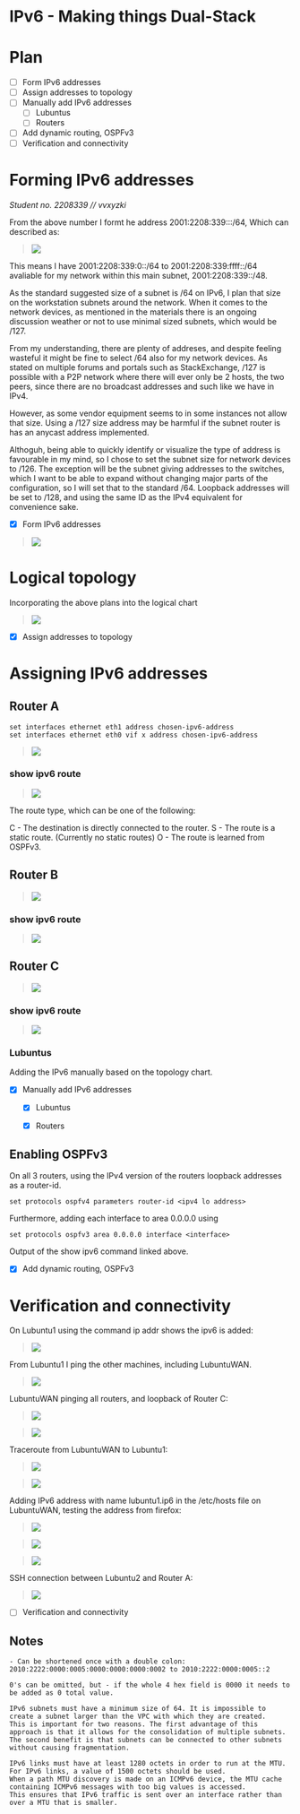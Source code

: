 # IPv6 - Making things Dual-Stack

# Plan

- [ ] Form IPv6 addresses
- [ ] Assign addresses to topology
- [ ] Manually add IPv6 addresses
	- [ ] Lubuntus
	- [ ] Routers

- [ ] Add dynamic routing, OSPFv3
- [ ] Verification and connectivity

# Forming IPv6 addresses

*Student no. 2208339  // vvxyzki*

From the above number I formt he address 2001:2208:339:<subnets>::/64, Which can described as:

>![](/documentation/E16/IPv6address.png)

This means I have 2001:2208:339:0::/64 to 2001:2208:339:ffff::/64 avaliable for my network within this main subnet, 2001:2208:339::/48.

As the standard suggested size of a subnet is /64 on IPv6, I plan that size on the workstation subnets around the network. When it comes 
to the network devices, as mentioned in the materials there is an ongoing discussion weather or not to use minimal sized subnets, which would be /127. 

From my understanding, there are plenty of addreses, and despite feeling wasteful it might be fine to select /64 also for my network devices. As stated on multiple forums
and portals such as StackExchange, /127 is possible with a P2P network where there will ever only be 2 hosts, the two peers, since there are no broadcast addresses and such like
we have in IPv4. 

However, as some vendor equipment seems to in some instances not allow that size. Using a /127 size address may be harmful if the subnet router is has an anycast address implemented.

Althoguh, being able to quickly identify or visualize the type of address is favourable in my mind, so I chose to set the subnet size for network devices to /126. 
The exception will be the subnet giving addresses to the switches, which I want to be able to expand without changing major parts of the configuration, so I will set that to the standard /64.
Loopback addresses will be set to /128, and using the same ID as the IPv4 equivalent for convenience sake.

- [x] Form IPv6 addresses

>![](/documentation/E16/E16IPv6PlanningChartV4.png)

# Logical topology

Incorporating the above plans into the logical chart

>![](/documentation/E16/E16NetworkCharts-LogicalTopologyV4.png)

- [x] Assign addresses to topology

# Assigning IPv6 addresses

## Router A
```	
set interfaces ethernet eth1 address chosen-ipv6-address
set interfaces ethernet eth0 vif x address chosen-ipv6-address
```	

>![](/documentation/E16/RouterAIPv6.png)

### show ipv6 route
>![](/documentation/E16/RouterAShowIpv6Route.png)

The route type, which can be one of the following:

C - The destination is directly connected to the router.
S - The route is a static route. (Currently no static routes)
O - The route is learned from OSPFv3.



## Router B

>![](/documentation/E16/RouterBIPv6.png)

### show ipv6 route

>![](/documentation/E16/RouterBShowIpv6Route.png)

## Router C

>![](/documentation/E16/RouterCIPv6.png)

### show ipv6 route

>![](/documentation/E16/RouterCShowIpv6Route.png)

### Lubuntus

Adding the IPv6 manually based on the topology chart. 

- [x] Manually add IPv6 addresses
	- [x] Lubuntus
	- [x] Routers



## Enabling OSPFv3

On all 3 routers, using the IPv4 version of the routers loopback addresses as a router-id.

```	
set protocols ospfv4 parameters router-id <ipv4 lo address>
```	

Furthermore, adding each interface to area 0.0.0.0 using

```	
set protocols ospfv3 area 0.0.0.0 interface <interface>
```	

Output of the show ipv6 command linked above. 

- [x] Add dynamic routing, OSPFv3


# Verification and connectivity

On Lubuntu1 using the command ip addr shows the ipv6 is added:

>![](/documentation/E16/Lubuntu1IP.png)

From Lubuntu1 I ping the other machines, including LubuntuWAN. 

>![](/documentation/E16/Lubuntun1ToAllLubuntus.png)

LubuntuWAN pinging all routers, and loopback of Router C:

>![](/documentation/E16/LubuntuWANRouters.png)

>![](/documentation/E16/LubuntuWANIPAndRouterC.png)

Traceroute from LubuntuWAN to Lubuntu1:

>![](/documentation/E16/TRacerouteLubuntuWANLubuntu1.png)

>![](/documentation/E16/TracerouteLubuntu1To2.png)


Adding IPv6 address with name lubuntu1.ip6 in the /etc/hosts file on LubuntuWAN, testing the address from firefox:

>![](/documentation/E16/httpfromlubuntuwan.png)

>![](/documentation/E16/etchostslubuntuWAN.png)

>![](/documentation/E16/httpname.png)

SSH connection between Lubuntu2 and Router A:

>![](/documentation/E16/sshroutera.png)

- [ ] Verification and connectivity



















## Notes
```	
- Can be shortened once with a double colon:
2010:2222:0000:0005:0000:0000:0000:0002 to 2010:2222:0000:0005::2

0's can be omitted, but - if the whole 4 hex field is 0000 it needs to be added as 0 total value.

IPv6 subnets must have a minimum size of 64. It is impossible to create a subnet larger than the VPC with which they are created. 
This is important for two reasons. The first advantage of this approach is that it allows for the consolidation of multiple subnets. 
The second benefit is that subnets can be connected to other subnets without causing fragmentation. 

IPv6 links must have at least 1280 octets in order to run at the MTU. For IPv6 links, a value of 1500 octets should be used. 
When a path MTU discovery is made on an ICMPv6 device, the MTU cache containing ICMPv6 messages with too big values is accessed. 
This ensures that IPv6 traffic is sent over an interface rather than over a MTU that is smaller.

```	

